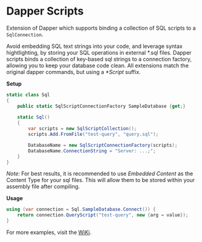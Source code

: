 # Dapper Scripts
Extension of Dapper which supports binding a collection of SQL scripts to a `SqlConnection`.

Avoid embedding SQL text strings into your code, and leverage syntax hightlighting, by storing your SQL operations in external *.sql files. Dapper scripts binds a collection of key-based sql strings to a connection factory, allowing you to keep your database code clean. All extensions match the original dapper commands, but using a _*Script_ suffix.

**Setup**
```c#
static class Sql
{
    public static SqlScriptConnectionFactory SampleDatabase {get;}
    
    static Sql()
    {
        var scripts = new SqlScriptCollection();
        scripts.Add.FromFile("test-query", "query.sql");

        DatabaseName = new SqlScriptConnectionFactory(scripts);
        DatabaseName.ConnectionString = "Server: ...;";
    }
}
```

_Note:_ For best results, it is recommended to use _Embedded Content_ as the Content Type for your sql files. This will allow them to be stored within your assembly file after compiling.

**Usage**
```c#
using (var connection = Sql.SampleDatabase.Connect()) {
    return connection.QueryScript("test-query", new {arg = value});
}
```

For more examples, visit the [WiKi](https://github.com/null511/Dapper.Scripts/wiki).
